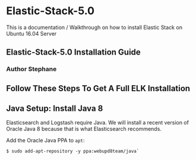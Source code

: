 # Elastic-Stack-5.0

This is a documentation / Walkthrough on how to install Elastic Stack on Ubuntu 16.04 Server

## Elastic-Stack-5.0 Installation Guide

### Author Stephane

## Follow These Steps To Get A Full ELK Installation

## Java Setup: Install Java 8

Elasticsearch and Logstash require Java. We will install a recent version of Oracle Java 8 because that is what Elasticsearch recommends.

Add the Oracle Java PPA to `apt`:
```shell
$ sudo add-apt-repository -y ppa:webupd8team/java`
```
